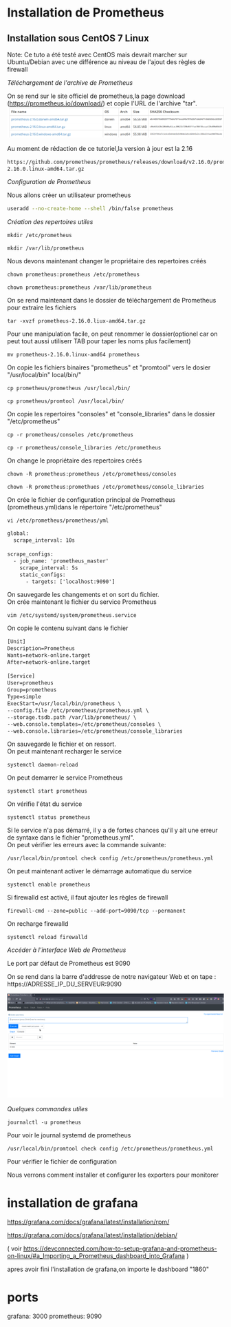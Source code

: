 # Installation de Prometheus #

## Installation sous CentOS 7 Linux

Note: Ce tuto a été testé avec CentOS mais devrait marcher sur Ubuntu/Debian avec une différence au niveau de l'ajout des règles de firewall

*Téléchargement de l'archive de Prometheus*  

On se rend sur le site officiel de prometheus,la page download (https://prometheus.io/download/)  et copie l'URL
de l'archive "tar".
![Prometheus download page](prometheus_download.jpg)

Au moment de rédaction de ce tutoriel,la version à jour est la 2.16
<pre><code>https://github.com/prometheus/prometheus/releases/download/v2.16.0/prometheus-2.16.0.linux-amd64.tar.gz</code></pre>

*Configuration de Prometheus*  

Nous allons créer un utilisateur prometheus
```bash
useradd --no-create-home --shell /bin/false prometheus
```
*Création des repertoires utiles*  

```
mkdir /etc/prometheus
```

```
mkdir /var/lib/prometheus
```

Nous devons maintenant changer le propriétaire des repertoires créés
```
chown prometheus:prometheus /etc/prometheus
```

```
chown prometheus:prometheus /var/lib/prometheus
```
On se rend maintenant dans le dossier de téléchargement de Prometheus pour extraire les fichiers  
```
tar -xvzf prometheus-2.16.0.liux-amd64.tar.gz
```

Pour une manipulation facile, on peut renommer le dossier(optionel car on peut tout aussi utiliserr TAB pour taper les noms plus facilement)
```
mv prometheus-2.16.0.linux-amd64 prometheus
```

On copie les fichiers binaires "prometheus" et "promtool" vers le dosier "/usr/local/bin"
local/bin/"
```
cp prometheus/prometheus /usr/local/bin/
```

```
cp prometheus/promtool /usr/local/bin/
```

On copie les repertoires "consoles" et "console_libraries" dans le dossier "/etc/prometheus"  

```
cp -r prometheus/consoles /etc/prometheus
```
```
cp -r prometheus/console_libraries /etc/prometheus
```

On change le propriétaire des repertoires créés
```
chown -R prometheus:prometheus /etc/prometheus/consoles
```

```
chown -R prometheus:promethues /etc/prometheus/console_libraries
```

On crée le fichier de configuration principal de Prometheus (prometheus.yml)dans le répertoire "/etc/prometheus"
```
vi /etc/prometheus/prometheus/yml
```

```
global:
  scrape_interval: 10s

scrape_configs:
  - job_name: 'prometheus_master'
    scrape_interval: 5s
    static_configs:
      - targets: ['localhost:9090']
```

On sauvegarde les changements et on sort du fichier.   
On crée maintenant le fichier du service Prometheus  
```
vim /etc/systemd/system/prometheus.service
```
On copie le contenu suivant dans le fichier

```
[Unit]
Description=Prometheus
Wants=network-online.target
After=network-online.target

[Service]
User=prometheus
Group=prometheus
Type=simple
ExecStart=/usr/local/bin/prometheus \
--config.file /etc/prometheus/prometheus.yml \
--storage.tsdb.path /var/lib/prometheus/ \
--web.console.templates=/etc/prometheus/consoles \
--web.console.libraries=/etc/prometheus/console_libraries
```

On sauvegarde le fichier et on ressort.   
On peut maintenant recharger le service   
```
systemctl daemon-reload
```

On peut demarrer le service Prometheus  
```
systemctl start prometheus
```

On vérifie l'état du service

```
systemctl status prometheus
```

Si le service n'a pas démarré, il y a de fortes chances qu'il y ait une erreur de syntaxe dans le fichier "prometheus.yml".   
On peut vérifier les erreurs avec la commande suivante:   
```
/usr/local/bin/promtool check config /etc/prometheus/prometheus.yml
```


On peut maintenant activer le démarrage automatique du service
```
systemctl enable prometheus
```

Si firewalld est activé, il faut ajouter les règles de firewall
```
firewall-cmd --zone=public --add-port=9090/tcp --permanent
 ```

On recharge firewalld

```
systemctl reload firewalld
```

*Accéder à l'interface Web de Prometheus*

Le port par défaut de Prometheus est 9090

On se rend dans la barre d'addresse de notre navigateur Web et on tape : https://ADRESSE_IP_DU_SERVEUR:9090

![Interface de Prometheus](prometheus_accueil.jpg)


*Quelques commandes utiles*
```
journalctl -u prometheus
```
Pour voir le journal systemd de prometheus

```
/usr/local/bin/promtool check config /etc/prometheus/prometheus.yml
```
Pour vérifier le fichier de configuration

Nous verrons comment installer et configurer les exporters pour monitorer


# installation de grafana #

https://grafana.com/docs/grafana/latest/installation/rpm/

https://grafana.com/docs/grafana/latest/installation/debian/


( voir https://devconnected.com/how-to-setup-grafana-and-prometheus-on-linux/#a_Importing_a_Prometheus_dashboard_into_Grafana )

apres avoir fini l'installation de grafana,on importe le dashboard "1860"

# ports #

grafana: 3000
prometheus: 9090
